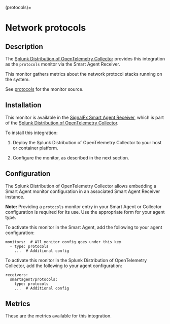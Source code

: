 (protocols)=

# Network protocols

<meta name="description" content="Documentation on the protocols monitor">


## Description

The [Splunk Distribution of OpenTelemetry Collector](https://github.com/signalfx/splunk-otel-collector) provides this integration as the `protocols` monitor via the Smart Agent Receiver.

This monitor gathers metrics about the network protocol stacks running on the system.

See [protocols](https://github.com/signalfx/signalfx-agent/tree/main/pkg/monitors/collectd/protocols) for the monitor source.


## Installation

This monitor is available in the [SignalFx Smart Agent Receiver](https://github.com/signalfx/splunk-otel-collector/tree/main/internal/receiver/smartagentreceiver), which is part of the [Splunk Distribution of OpenTelemetry Collector](https://github.com/signalfx/splunk-otel-collector).

To install this integration:

1. Deploy the Splunk Distribution of OpenTelemetry Collector to your host or container platform.

2. Configure the monitor, as described in the next section.


## Configuration

The Splunk Distribution of OpenTelemetry Collector allows embedding a Smart Agent monitor configuration in an associated Smart Agent Receiver instance.

**Note:** Providing a `protocols` monitor entry in your Smart Agent or Collector configuration is required for its use. Use the appropriate form for your agent type.

To activate this monitor in the Smart Agent, add the following to your agent configuration:

```
monitors:  # All monitor config goes under this key
  - type: protocols
    ...  # Additional config
```

To activate this monitor in the Splunk Distribution of OpenTelemetry Collector, add the following to your agent configuration:

```
receivers:
  smartagent/protocols:
    type: protocols
    ...  # Additional config
```


## Metrics

These are the metrics available for this integration.

<div class="metrics-table" type="collectd-protocols" include="markdown"></div>
